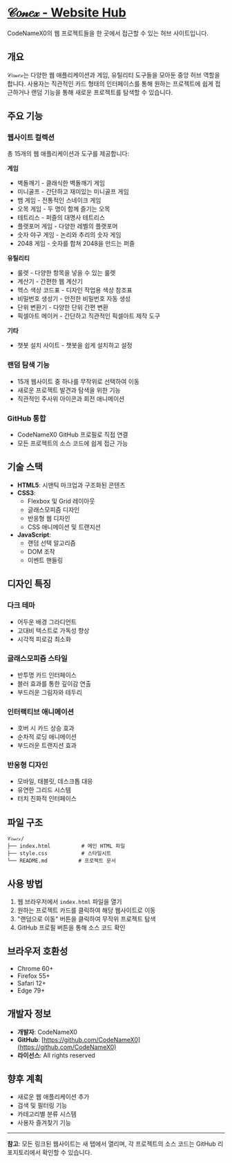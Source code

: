 # [𝒞𝑜𝓃𝑒𝓍 - Website Hub](https://codenamex0.github.io/Conex_Website-Hub/)

CodeNameX0의 웹 프로젝트들을 한 곳에서 접근할 수 있는 허브 사이트입니다.

## 개요

𝒞𝑜𝓃𝑒𝓍는 다양한 웹 애플리케이션과 게임, 유틸리티 도구들을 모아둔 중앙 허브 역할을 합니다. 사용자는 직관적인 카드 형태의 인터페이스를 통해 원하는 프로젝트에 쉽게 접근하거나 랜덤 기능을 통해 새로운 프로젝트를 탐색할 수 있습니다.

## 주요 기능

### 웹사이트 컬렉션
총 15개의 웹 애플리케이션과 도구를 제공합니다:

**게임**
- 벽돌깨기 - 클래식한 벽돌깨기 게임
- 미니골프 - 간단하고 재미있는 미니골프 게임
- 뱀 게임 - 전통적인 스네이크 게임
- 오목 게임 - 두 명이 함께 즐기는 오목
- 테트리스 - 퍼즐의 대명사 테트리스
- 플랫포머 게임 - 다양한 레벨의 플랫포머
- 숫자 야구 게임 - 논리와 추리의 숫자 게임
- 2048 게임 - 숫자를 합쳐 2048을 만드는 퍼즐

**유틸리티**
- 룰렛 - 다양한 항목을 넣을 수 있는 룰렛
- 계산기 - 간편한 웹 계산기
- 헥스 색상 코드표 - 디자인 작업용 색상 참조표
- 비밀번호 생성기 - 안전한 비밀번호 자동 생성
- 단위 변환기 - 다양한 단위 간편 변환
- 픽셀아트 메이커 - 간단하고 직관적인 픽셀아트 제작 도구

**기타**
- 챗봇 설치 사이트 - 챗봇을 쉽게 설치하고 설정

### 랜덤 탐색 기능
- 15개 웹사이트 중 하나를 무작위로 선택하여 이동
- 새로운 프로젝트 발견과 탐색을 위한 기능
- 직관적인 주사위 아이콘과 회전 애니메이션

### GitHub 통합
- CodeNameX0 GitHub 프로필로 직접 연결
- 모든 프로젝트의 소스 코드에 쉽게 접근 가능

## 기술 스택

- **HTML5**: 시맨틱 마크업과 구조화된 콘텐츠
- **CSS3**: 
  - Flexbox 및 Grid 레이아웃
  - 글래스모피즘 디자인
  - 반응형 웹 디자인
  - CSS 애니메이션 및 트랜지션
- **JavaScript**: 
  - 랜덤 선택 알고리즘
  - DOM 조작
  - 이벤트 핸들링

## 디자인 특징

### 다크 테마
- 어두운 배경 그라디언트
- 고대비 텍스트로 가독성 향상
- 시각적 피로감 최소화

### 글래스모피즘 스타일
- 반투명 카드 인터페이스
- 블러 효과를 통한 깊이감 연출
- 부드러운 그림자와 테두리

### 인터랙티브 애니메이션
- 호버 시 카드 상승 효과
- 순차적 로딩 애니메이션
- 부드러운 트랜지션 효과

### 반응형 디자인
- 모바일, 태블릿, 데스크톱 대응
- 유연한 그리드 시스템
- 터치 친화적 인터페이스

## 파일 구조

```
𝒞𝑜𝓃𝑒𝓍/
├── index.html          # 메인 HTML 파일
├── style.css           # 스타일시트
└── README.md          # 프로젝트 문서
```

## 사용 방법

1. 웹 브라우저에서 `index.html` 파일을 열기
2. 원하는 프로젝트 카드를 클릭하여 해당 웹사이트로 이동
3. "랜덤으로 이동" 버튼을 클릭하여 무작위 프로젝트 탐색
4. GitHub 프로필 버튼을 통해 소스 코드 확인

## 브라우저 호환성

- Chrome 60+
- Firefox 55+
- Safari 12+
- Edge 79+

## 개발자 정보

- **개발자**: CodeNameX0
- **GitHub**: [https://github.com/CodeNameX0](https://github.com/CodeNameX0)
- **라이선스**: All rights reserved

## 향후 계획

- 새로운 웹 애플리케이션 추가
- 검색 및 필터링 기능
- 카테고리별 분류 시스템
- 사용자 즐겨찾기 기능

---

**참고**: 모든 링크된 웹사이트는 새 탭에서 열리며, 각 프로젝트의 소스 코드는 GitHub 리포지토리에서 확인할 수 있습니다.
